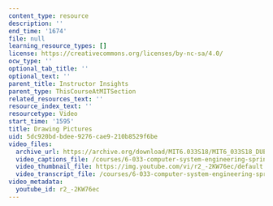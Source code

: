 ```yaml
---
content_type: resource
description: ''
end_time: '1674'
file: null
learning_resource_types: []
license: https://creativecommons.org/licenses/by-nc-sa/4.0/
ocw_type: ''
optional_tab_title: ''
optional_text: ''
parent_title: Instructor Insights
parent_type: ThisCourseAtMITSection
related_resources_text: ''
resource_index_text: ''
resourcetype: Video
start_time: '1595'
title: Drawing Pictures
uid: 5dc920bd-bdee-9276-cae9-210b8529f6be
video_files:
  archive_url: https://archive.org/download/MIT6.033S18/MIT6_033S18_DUET_Lecture_300k.mp4
  video_captions_file: /courses/6-033-computer-system-engineering-spring-2018/17e14ace45f450ab9fa71d516ef1bda5_r2_-2KW76ec.vtt
  video_thumbnail_file: https://img.youtube.com/vi/r2_-2KW76ec/default.jpg
  video_transcript_file: /courses/6-033-computer-system-engineering-spring-2018/00c78a10dff37bfb4c7e73d56819e6bc_r2_-2KW76ec.pdf
video_metadata:
  youtube_id: r2_-2KW76ec
---
```

